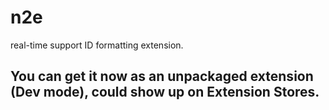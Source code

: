 # n2e
real-time support ID formatting extension.

## You can get it now as an unpackaged extension (Dev mode), could show up on Extension Stores.
